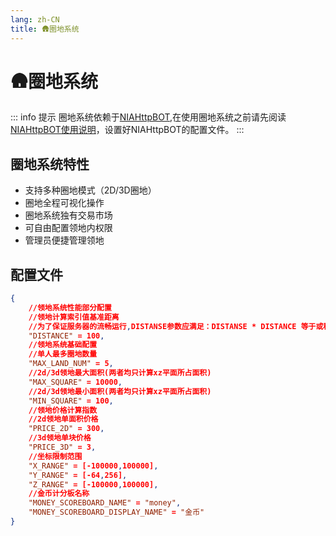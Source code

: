```yaml
---
lang: zh-CN
title: 🛖圈地系统
---
```

# 🛖圈地系统

::: info 提示
圈地系统依赖于[NIAHttpBOT](NIAHttpBOT.md),在使用圈地系统之前请先阅读[NIAHttpBOT使用说明](NIAHttpBOT.md)，设置好NIAHttpBOT的配置文件。
:::

## 圈地系统特性

- 支持多种圈地模式（2D/3D圈地）
- 圈地全程可视化操作
- 圈地系统独有交易市场
- 可自由配置领地内权限
- 管理员便捷管理领地

## 配置文件

```json
{
    //领地系统性能部分配置
    //领地计算索引值基准距离
    //为了保证服务器的流畅运行,DISTANSE参数应满足：DISTANSE * DISTANCE 等于或稍稍小于 MAX_SQUARE，否则可能会导致插件包运行超时而引发“hang”报错
    "DISTANCE" = 100,
    //领地系统基础配置
    //单人最多圈地数量
    "MAX_LAND_NUM" = 5,
    //2d/3d领地最大面积(两者均只计算xz平面所占面积)
    "MAX_SQUARE" = 10000,
    //2d/3d领地最小面积(两者均只计算xz平面所占面积)
    "MIN_SQUARE" = 100,
    //领地价格计算指数
    //2d领地单面积价格
    "PRICE_2D" = 300,
    //3d领地单块价格
    "PRICE_3D" = 3,
    //坐标限制范围
    "X_RANGE" = [-100000,100000],
    "Y_RANGE" = [-64,256],
    "Z_RANGE" = [-100000,100000],
    //金币计分板名称
    "MONEY_SCOREBOARD_NAME" = "money",
    "MONEY_SCOREBOARD_DISPLAY_NAME" = "金币"
}
```


